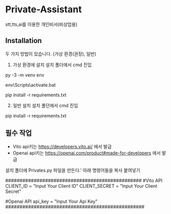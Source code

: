 # Private-Assistant
 stt,tts,ai를 이용한 개인비서(비상업용)

## Installation
 두 가지 방법이 있습니다. (가상 환경(권장), 일반)
 
 1. 가상 환경에 설치
  설치 폴더에서 cmd 진입
  
  py -3 -m venv env
  
  env\Scripts\activate.bat
  
  pip install -r requirements.txt
  
 2. 일반 설치
  설치 폴던에서 cmd 진입
  
  pip install -r requirements.txt

## 필수 작업
 - Vito api키는 https://developers.vito.ai/ 에서 발급
 - Openai api키는 https://openai.com/product#made-for-developers 에서 발급

 설치 폴더에 Privates.py 파일을 만든다.'
 아래 명령어들을 복사 붙여넣기

################################################
 #Vito API
 CLIENT_ID = "Input Your Client ID"
 CLIENT_SECRET = "Input Your Client Secret"

 #Openai API
 api_key = "Input Your Api Key"
#################################################